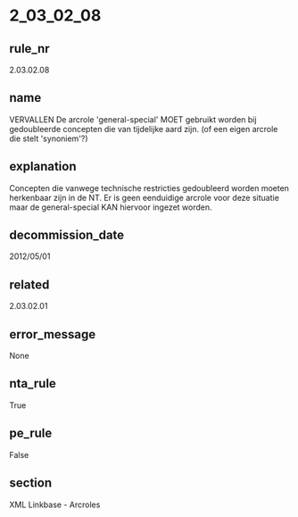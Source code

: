 # 2_03_02_08

## rule_nr
2.03.02.08

## name
VERVALLEN De arcrole 'general-special' MOET gebruikt worden bij gedoubleerde concepten die van tijdelijke aard zijn. (of een eigen arcrole die stelt 'synoniem'?)

## explanation
Concepten die vanwege technische restricties gedoubleerd worden moeten herkenbaar zijn in de NT. Er is geen eenduidige arcrole voor deze situatie maar de general-special KAN hiervoor ingezet worden.

## decommission_date
2012/05/01

## related
2.03.02.01

## error_message
None

## nta_rule
True

## pe_rule
False

## section
XML Linkbase - Arcroles

